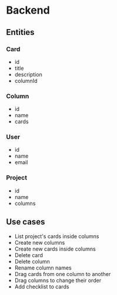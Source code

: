 # Backend

## Entities

### Card

- id
- title
- description
- columnId

### Column

- id
- name
- cards

### User

- id
- name
- email

### Project

- id
- name
- columns

## Use cases

- List project's cards inside columns
- Create new columns
- Create new cards inside columns
- Delete card
- Delete column
- Rename column names
- Drag cards from one column to another
- Drag columns to change their order
- Add checklist to cards
